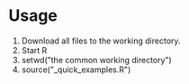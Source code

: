 # Usage

1. Download all files to the working directory.
2. Start R
3. setwd("the common working directory")
4. source("_quick_examples.R")
